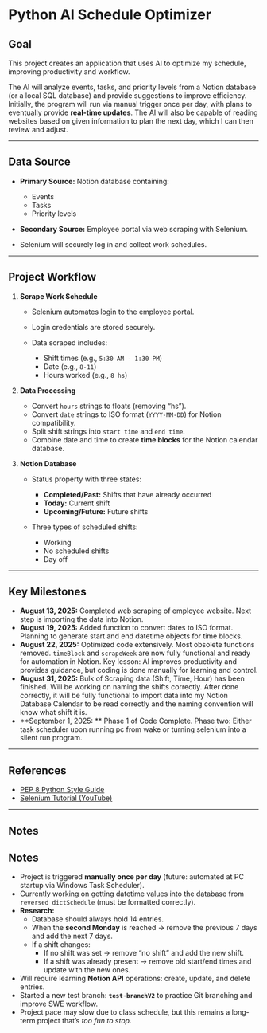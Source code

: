 # Python AI Schedule Optimizer

## Goal

This project creates an application that uses AI to optimize my schedule, improving productivity and workflow.

The AI will analyze events, tasks, and priority levels from a Notion database (or a local SQL database) and provide suggestions to improve efficiency. Initially, the program will run via manual trigger once per day, with plans to eventually provide **real-time updates**. The AI will also be capable of reading websites based on given information to plan the next day, which I can then review and adjust.

---

## Data Source

* **Primary Source:** Notion database containing:

  * Events
  * Tasks
  * Priority levels
* **Secondary Source:** Employee portal via web scraping with Selenium.
* Selenium will securely log in and collect work schedules.

---

## Project Workflow

1. **Scrape Work Schedule**

   * Selenium automates login to the employee portal.
   * Login credentials are stored securely.
   * Data scraped includes:

     * Shift times (e.g., `5:30 AM - 1:30 PM`)
     * Date (e.g., `8-11`)
     * Hours worked (e.g., `8 hs`)

2. **Data Processing**

   * Convert `hours` strings to floats (removing “hs”).
   * Convert `date` strings to ISO format (`YYYY-MM-DD`) for Notion compatibility.
   * Split shift strings into `start time` and `end time`.
   * Combine date and time to create **time blocks** for the Notion calendar database.

3. **Notion Database**

   * Status property with three states:

     * **Completed/Past:** Shifts that have already occurred
     * **Today:** Current shift
     * **Upcoming/Future:** Future shifts
   * Three types of scheduled shifts:

     * Working
     * No scheduled shifts
     * Day off

---

## Key Milestones

* **August 13, 2025:** Completed web scraping of employee website. Next step is importing the data into Notion.
* **August 19, 2025:** Added function to convert dates to ISO format. Planning to generate start and end datetime objects for time blocks.
* **August 22, 2025:** Optimized code extensively. Most obsolete functions removed. `timeBlock` and `scrapeWeek` are now fully functional and ready for automation in Notion. Key lesson: AI improves productivity and provides guidance, but coding is done manually for learning and control.
* **August 31, 2025:** Bulk of Scraping data (Shift, Time, Hour) has been finished. Will be working on naming the shifts correctly. After done correctly, it will be fully functional to import data into my Notion Database Calendar to be read correctly and the naming convention will know what shift it is.
* **September 1, 2025: ** Phase 1 of Code Complete. Phase two: Either task scheduler upon running pc from wake or turning selenium into a silent run program. 
---

## References

* [PEP 8 Python Style Guide](https://peps.python.org/pep-0008/)
* [Selenium Tutorial (YouTube)](https://www.youtube.com/watch?v=NB8OceGZGjA)

---

## Notes

## Notes
- Project is triggered **manually once per day** (future: automated at PC startup via Windows Task Scheduler).  
- Currently working on getting datetime values into the database from `reversed dictSchedule` (must be formatted correctly).  
- **Research:**  
  - Database should always hold 14 entries.  
  - When the **second Monday** is reached → remove the previous 7 days and add the next 7 days.  
  - If a shift changes:  
    - If no shift was set → remove “no shift” and add the new shift.  
    - If a shift was already present → remove old start/end times and update with the new ones.  
- Will require learning **Notion API** operations: create, update, and delete entries.  
- Started a new test branch: **`test-branchV2`** to practice Git branching and improve SWE workflow.  
- Project pace may slow due to class schedule, but this remains a long-term project that’s *too fun to stop*.  